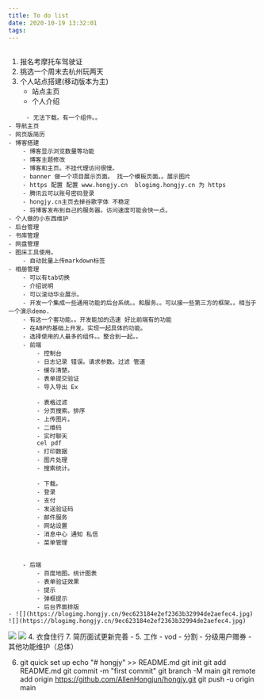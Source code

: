 ```yaml
---
title: To do list
date: 2020-10-19 13:32:01
tags:
---
```


## 
1. 报名考摩托车驾驶证
2. 挑选一个周末去杭州玩两天
3. 个人站点搭建(移动版本为主)
    - 站点主页
    - 个人介绍
<!--more-->
         - 无法下载。有一个组件。。
    - 导航主页
    - 网页版简历
    - 博客搭建
        - 博客显示浏览数量等功能
        - 博客主题修改
        - 博客和主页。不挂代理访问很慢。
        - banner 做一个项目展示页面。 找一个模板页面。。展示图片
        - https 配置 配置 www.hongjy.cn  blogimg.hongjy.cn 为 https
        - 腾讯云可以账号密码登录
        - hongjy.cn主页去掉谷歌字体 不稳定
        - 将博客发布到自己的服务器。访问速度可能会快一点。
    - 个人做的小东西维护
    - 后台管理
    - 书库管理
    - 网盘管理
    - 图床工具使用。
        - 自动批量上传markdown标签
    - 相册管理
        - 可以有tab切换
        - 介绍说明
        - 可以滚动华业展示。
        - 开发一个集成一些通用功能的后台系统。。和服务。。可以接一些第三方的框架。。相当于一个演示demo.
        - 有这一个套功能。。开发能加的迅速 好比前端有的功能
        - 在ABP的基础上开发。实现一起具体的功能。
        - 选择使用的人最多的组件。。整合到一起。。
        - 前端
            - 控制台
            - 日志记录 错误。请求参数。过滤 管道
            - 缓存清楚。
            - 表单提交验证
            - 导入导出 Ex

            - 表格过滤
            - 分页搜索。排序
            - 上传图片。
            - 二维码
            - 实时聊天
            cel pdf
            - 打印数据
            - 图片处理
            - 搜索统计。
            
            - 下载。
            - 登录
            - 支付
            - 发送验证码
            - 邮件服务
            - 网站设置
            - 消息中心 通知 私信
            - 菜单管理
            
            
        - 后端
            - 百度地图。统计图表
            - 表单验证效果
            - 提示
            - 弹框提示
            - 后台界面排版
    - ![](https://blogimg.hongjy.cn/9ec623184e2ef2363b32994de2aefec4.jpg)
    ![](https://blogimg.hongjy.cn/9ec623184e2ef2363b32994de2aefec4.jpg)
![](https://blogimg.hongjy.cn/02fdf96ceb1889d13caeda1b478da0e5.jpg)
![](https://blogimg.hongjy.cn/6a6816f53806cae25e4938c6fe58b2d3.jpg)
4. 衣食住行
7. 简历面试更新完善
    - 
5. 工作
    - vod
    - 分割
    - 分级用户赠券
    - 其他功能维护（总体）

6. git quick set up
echo "# hongjy" >> README.md
git init
git add README.md
git commit -m "first commit"
git branch -M main
git remote add origin https://github.com/AllenHongjun/hongjy.git
git push -u origin main
                
